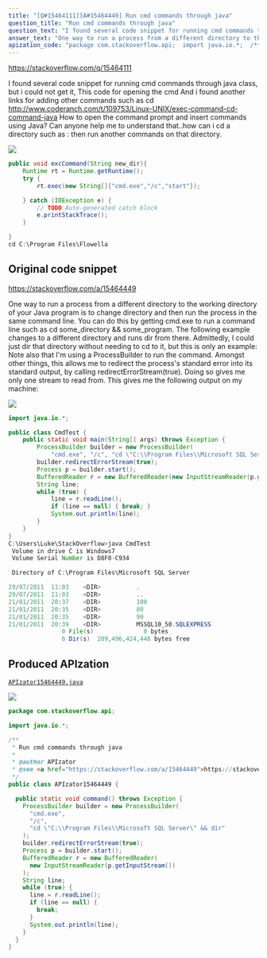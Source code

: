 ```yaml
---
title: "[Q#15464111][A#15464449] Run cmd commands through java"
question_title: "Run cmd commands through java"
question_text: "I found several code snippet for running cmd commands through java class, but i could not get it, This code for opening the cmd And i found another links for adding other commands such as cd http://www.coderanch.com/t/109753/Linux-UNIX/exec-command-cd-command-java How to open the command prompt and insert commands using Java? Can anyone help me to understand that..how can i cd a directory such as : then run another commands on that directory."
answer_text: "One way to run a process from a different directory to the working directory of your Java program is to change directory and then run the process in the same command line.  You can do this by getting cmd.exe to run a command line such as  cd some_directory && some_program. The following example changes to a different directory and runs dir from there.  Admittedly, I could just dir that directory without needing to cd to it, but this is only an example: Note also that I'm using a ProcessBuilder to run the command.  Amongst other things, this allows me to redirect the process's standard error into its standard output, by calling redirectErrorStream(true).  Doing so gives me only one stream to read from. This gives me the following output on my machine:"
apization_code: "package com.stackoverflow.api;  import java.io.*;  /**  * Run cmd commands through java  *  * @author APIzator  * @see <a href=\"https://stackoverflow.com/a/15464449\">https://stackoverflow.com/a/15464449</a>  */ public class APIzator15464449 {    public static void command() throws Exception {     ProcessBuilder builder = new ProcessBuilder(       \"cmd.exe\",       \"/c\",       \"cd \\\"C:\\\\Program Files\\\\Microsoft SQL Server\\\" && dir\"     );     builder.redirectErrorStream(true);     Process p = builder.start();     BufferedReader r = new BufferedReader(       new InputStreamReader(p.getInputStream())     );     String line;     while (true) {       line = r.readLine();       if (line == null) {         break;       }       System.out.println(line);     }   } }"
---
```


https://stackoverflow.com/q/15464111

I found several code snippet for running cmd commands through java class, but i could not get it,
This code for opening the cmd
And i found another links for adding other commands such as cd
http://www.coderanch.com/t/109753/Linux-UNIX/exec-command-cd-command-java
How to open the command prompt and insert commands using Java?
Can anyone help me to understand that..how can i cd a directory such as :
then run another commands on that directory.


<div class="code-logo"><img src="/stackoverflow.png" /></div>

```java
public void excCommand(String new_dir){
    Runtime rt = Runtime.getRuntime();
    try {
        rt.exec(new String[]{"cmd.exe","/c","start"});

    } catch (IOException e) {
        // TODO Auto-generated catch block
        e.printStackTrace();
    }

}
cd C:\Program Files\Flowella
```


## Original code snippet

https://stackoverflow.com/a/15464449

One way to run a process from a different directory to the working directory of your Java program is to change directory and then run the process in the same command line.  You can do this by getting cmd.exe to run a command line such as  cd some_directory &amp;&amp; some_program.
The following example changes to a different directory and runs dir from there.  Admittedly, I could just dir that directory without needing to cd to it, but this is only an example:
Note also that I&#x27;m using a ProcessBuilder to run the command.  Amongst other things, this allows me to redirect the process&#x27;s standard error into its standard output, by calling redirectErrorStream(true).  Doing so gives me only one stream to read from.
This gives me the following output on my machine:

<div class="code-logo"><img src="/stackoverflow.png" /></div>

```java
import java.io.*;

public class CmdTest {
    public static void main(String[] args) throws Exception {
        ProcessBuilder builder = new ProcessBuilder(
            "cmd.exe", "/c", "cd \"C:\\Program Files\\Microsoft SQL Server\" && dir");
        builder.redirectErrorStream(true);
        Process p = builder.start();
        BufferedReader r = new BufferedReader(new InputStreamReader(p.getInputStream()));
        String line;
        while (true) {
            line = r.readLine();
            if (line == null) { break; }
            System.out.println(line);
        }
    }
}
C:\Users\Luke\StackOverflow>java CmdTest
 Volume in drive C is Windows7
 Volume Serial Number is D8F0-C934

 Directory of C:\Program Files\Microsoft SQL Server

29/07/2011  11:03    <DIR>          .
29/07/2011  11:03    <DIR>          ..
21/01/2011  20:37    <DIR>          100
21/01/2011  20:35    <DIR>          80
21/01/2011  20:35    <DIR>          90
21/01/2011  20:39    <DIR>          MSSQL10_50.SQLEXPRESS
               0 File(s)              0 bytes
               6 Dir(s)  209,496,424,448 bytes free
```

## Produced APIzation

[`APIzator15464449.java`](https://github.com/pasqualesalza/apization/raw/main/data/search/APIzator15464449.java)

<div class="code-logo"><img src="/apizator.png" /></div>

```java
package com.stackoverflow.api;

import java.io.*;

/**
 * Run cmd commands through java
 *
 * @author APIzator
 * @see <a href="https://stackoverflow.com/a/15464449">https://stackoverflow.com/a/15464449</a>
 */
public class APIzator15464449 {

  public static void command() throws Exception {
    ProcessBuilder builder = new ProcessBuilder(
      "cmd.exe",
      "/c",
      "cd \"C:\\Program Files\\Microsoft SQL Server\" && dir"
    );
    builder.redirectErrorStream(true);
    Process p = builder.start();
    BufferedReader r = new BufferedReader(
      new InputStreamReader(p.getInputStream())
    );
    String line;
    while (true) {
      line = r.readLine();
      if (line == null) {
        break;
      }
      System.out.println(line);
    }
  }
}

```